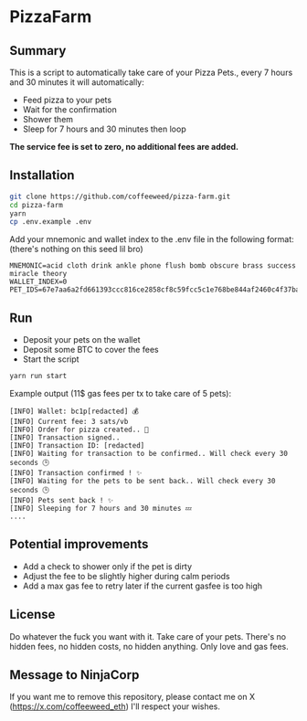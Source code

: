 # PizzaFarm

## Summary

This is a script to automatically take care of your Pizza Pets., every 7 hours and 30 minutes it will automatically:
- Feed pizza to your pets
- Wait for the confirmation
- Shower them
- Sleep for 7 hours and 30 minutes then loop

**The service fee is set to zero, no additional fees are added.**


## Installation

```bash
git clone https://github.com/coffeeweed/pizza-farm.git
cd pizza-farm
yarn
cp .env.example .env
```

Add your mnemonic and wallet index to the .env file in the following format: (there's nothing on this seed lil bro)
```
MNEMONIC=acid cloth drink ankle phone flush bomb obscure brass success miracle theory
WALLET_INDEX=0
PET_IDS=67e7aa6a2fd661393ccc816ce2858cf8c59fcc5c1e768be844af2460c4f37ba4i1186,67e7aa6a2fd661393ccc816ce2858cf8c59fcc5c1e768be844af2460c4f37ba4i1190
```

## Run

- Deposit your pets on the wallet
- Deposit some BTC to cover the fees
- Start the script
```bash
yarn run start
```

Example output (11$ gas fees per tx to take care of 5 pets):
```
[INFO] Wallet: bc1p[redacted] 💰
[INFO] Current fee: 3 sats/vb
[INFO] Order for pizza created.. 🍕
[INFO] Transaction signed..
[INFO] Transaction ID: [redacted]
[INFO] Waiting for transaction to be confirmed.. Will check every 30 seconds 🕒
[INFO] Transaction confirmed ! ✨
[INFO] Waiting for the pets to be sent back.. Will check every 30 seconds 🕒
[INFO] Pets sent back ! ✨
[INFO] Sleeping for 7 hours and 30 minutes 💤
....
```


## Potential improvements

- Add a check to shower only if the pet is dirty
- Adjust the fee to be slightly higher during calm periods
- Add a max gas fee to retry later if the current gasfee is too high


## License

Do whatever the fuck you want with it. Take care of your pets.
There's no hidden fees, no hidden costs, no hidden anything. Only love and gas fees.


## Message to NinjaCorp

If you want me to remove this repository, please contact me on X (https://x.com/coffeeweed_eth) I'll respect your wishes.
